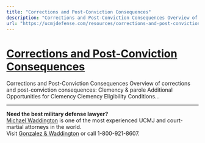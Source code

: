```yaml
---
title: "Corrections and Post-Conviction Consequences"
description: "Corrections and Post-Conviction Consequences Overview of corrections and post-conviction consequences: Clemency & parole Additional Opportunities for Clemency Clemency Eligibility Conditions..."
url: "https://ucmjdefense.com/resources/corrections-and-post-conviction-consequences.html"
---
```


# [Corrections and Post-Conviction Consequences](https://ucmjdefense.com/resources/corrections-and-post-conviction-consequences.html)

Corrections and Post-Conviction Consequences Overview of corrections and post-conviction consequences: Clemency & parole Additional Opportunities for Clemency Clemency Eligibility Conditions...

---

**Need the best military defense lawyer?**  
[Michael Waddington](https://ucmjdefense.com/attorneys/michael-stewart-waddington-partner.html) is one of the most experienced UCMJ and court-martial attorneys in the world.  
Visit [Gonzalez & Waddington](https://ucmjdefense.com) or call 1-800-921-8607.
